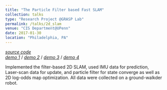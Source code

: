 ```yaml
---
title: "The Particle Filter based Fast SLAM"
collection: talks
type: "Research Project @GRASP Lab"
permalink: /talks/2d_slam
venue: "CIS Department@UPenn"
date: 2017-01-30
location: "Philadelphia, PA"
---
```


*[source code](https://github.com/haoyuanz13/Machine_Learning_in_Robotics/tree/master/2D_SLAM)*     
*[demo 1](https://drive.google.com/open?id=0B-YfsvV6PlJRZVpQeHVUY0dpLWc)* / *[demo 2](https://drive.google.com/open?id=0B-YfsvV6PlJRb3MxMHRhb2c4UWc)* / *[demo 3](https://drive.google.com/open?id=0B-YfsvV6PlJRemJpVEJrOHhPQ28)* / *[demo 4](https://drive.google.com/open?id=0B-YfsvV6PlJRQ0JOMUtYNnQzZUU)*

Implemented the filter-based 2D SLAM, used IMU data for prediction, Laser-scan data for update, and particle filter for state converge as well as 2D log-odds map optimization. All data were collected on a ground-walkder robot.

